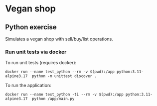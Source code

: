 # Vegan shop

## Python exercise

Simulates a vegan shop with sell/buy/list operations.

### Run unit tests via docker

To run unit tests (requires docker):

```
docker run --name test_python --rm -v $(pwd):/app python:3.11-alpine3.17  python -m unittest discover .
```

To run the application:

```
docker run --name test_python -ti --rm -v $(pwd):/app python:3.11-alpine3.17  python /app/main.py
```

